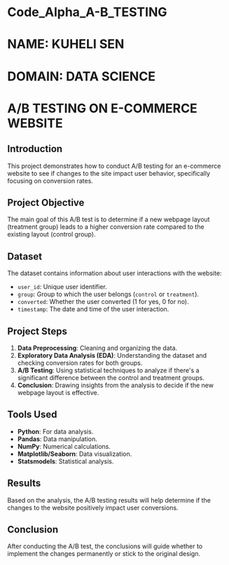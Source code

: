 # Code_Alpha_A-B_TESTING
# NAME: KUHELI SEN
# DOMAIN: DATA SCIENCE
# A/B TESTING ON E-COMMERCE WEBSITE
## Introduction
This project demonstrates how to conduct A/B testing for an e-commerce website to see if changes to the site impact user behavior, specifically focusing on conversion rates.

## Project Objective
The main goal of this A/B test is to determine if a new webpage layout (treatment group) leads to a higher conversion rate compared to the existing layout (control group).

## Dataset
The dataset contains information about user interactions with the website:
- `user_id`: Unique user identifier.
- `group`: Group to which the user belongs (`control` or `treatment`).
- `converted`: Whether the user converted (1 for yes, 0 for no).
- `timestamp`: The date and time of the user interaction.

## Project Steps
1. **Data Preprocessing**: Cleaning and organizing the data.
2. **Exploratory Data Analysis (EDA)**: Understanding the dataset and checking conversion rates for both groups.
3. **A/B Testing**: Using statistical techniques to analyze if there's a significant difference between the control and treatment groups.
4. **Conclusion**: Drawing insights from the analysis to decide if the new webpage layout is effective.

## Tools Used
- **Python**: For data analysis.
- **Pandas**: Data manipulation.
- **NumPy**: Numerical calculations.
- **Matplotlib/Seaborn**: Data visualization.
- **Statsmodels**: Statistical analysis.

## Results
Based on the analysis, the A/B testing results will help determine if the changes to the website positively impact user conversions.

## Conclusion
After conducting the A/B test, the conclusions will guide whether to implement the changes permanently or stick to the original design.
